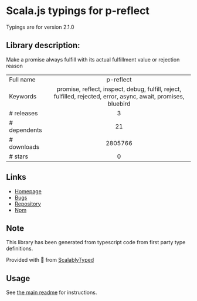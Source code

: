 
# Scala.js typings for p-reflect

Typings are for version 2.1.0

## Library description:
Make a promise always fulfill with its actual fulfillment value or rejection reason

|                    |                 |
| ------------------ | :-------------: |
| Full name          | p-reflect |
| Keywords           | promise, reflect, inspect, debug, fulfill, reject, fulfilled, rejected, error, async, await, promises, bluebird |
| # releases         | 3 |
| # dependents       | 21 |
| # downloads        | 2805766 |
| # stars            | 0 |

## Links
- [Homepage](https://github.com/sindresorhus/p-reflect#readme)
- [Bugs](https://github.com/sindresorhus/p-reflect/issues)
- [Repository](https://github.com/sindresorhus/p-reflect)
- [Npm](https://www.npmjs.com/package/p-reflect)
    


## Note
This library has been generated from typescript code from first party type definitions.

Provided with :purple_heart: from [ScalablyTyped](https://github.com/oyvindberg/ScalablyTyped)

## Usage
See [the main readme](../../readme.md) for instructions.


